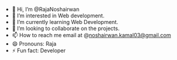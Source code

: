 - 👋 Hi, I’m @RajaNoshairwan
- 👀 I’m interested in Web development.
- 🌱 I’m currently learning Web Development.
- 💞️ I’m looking to collaborate on the projects.
- 📫 How to reach me email at @noshairwan.kamal03@gmail.com
- 😄 Pronouns: Raja
- ⚡ Fun fact: Developer

<!---
RajaNoshairwan/RajaNoshairwan is a ✨ special ✨ repository because its `README.md` (this file) appears on your GitHub profile.
You can click the Preview link to take a look at your changes.
--->

